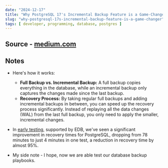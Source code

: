 ```yaml
---
date: "2024-12-17"
title: "Why PostgreSQL 17's Incremental Backup Feature is a Game-Changer"
slug: "why-postgresql-17s-incremental-backup-feature-is-a-game-changer"
tags: [ developer, programming, database, postgres ]
---
```




## Source - [medium.com][1]

## Notes
* Here's how it works:
  * **Full Backup vs. Incremental Backup:** A full backup copies everything in the database, while an incremental backup only captures the changes made since the last backup.
  * **Recovery Process:** By taking regular full backups and adding incremental backups in between, you can speed up the recovery process significantly. Instead of replaying all the data changes (WAL) from the last full backup, you only need to apply the smaller, incremental changes.
* In [early testing][2], supported by EDB, we've seen a significant improvement in recovery times for PostgreSQL, dropping from 78 minutes to just 4 minutes in one test, a reduction in recovery time by almost 95%.
* My side note - I hope, now we are able test our database backup playbooks.



   [1]: https://www.enterprisedb.com/blog/why-postgresql-17s-incremental-backup-feature-game-changer
   [2]: https://www.postgresql.org/message-id/CAKZiRmybH_v9C4WcnzAYtJwjCvmFsuFcMq1Tfx2s+RB9hOUyNA@mail.gmail.com
